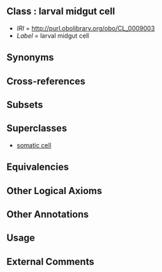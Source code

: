 
## Class : larval midgut cell

 * *IRI* = http://purl.obolibrary.org/obo/CL_0009003
 * *Label* = larval midgut cell

## Synonyms


## Cross-references


## Subsets


## Superclasses

 * [somatic cell](../../CL/71/CL_0002371.md)

## Equivalencies


## Other Logical Axioms


## Other Annotations


## Usage


## External Comments


